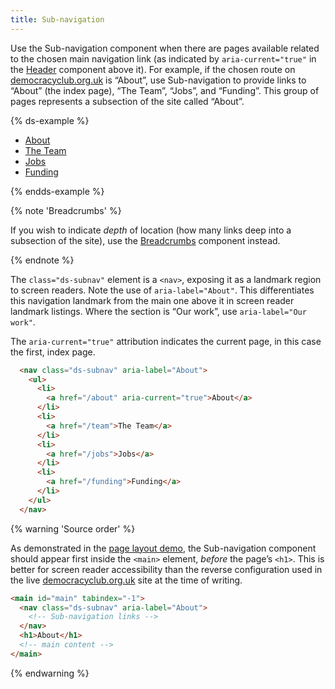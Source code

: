 ```yaml
---
title: Sub-navigation
---
```


Use the Sub-navigation component when there are pages available related to the chosen main navigation link (as indicated by `aria-current="true"` in the [Header]({{site.basedir}}/components/header) component above it). For example, if the chosen route on [democracyclub.org.uk](https://democracyclub.org.uk) is “About”, use Sub-navigation to provide links to “About” (the index page), “The Team”, “Jobs”, and “Funding”. This group of pages represents a subsection of the site called “About”.

{% ds-example %}

  <nav class="ds-subnav" aria-label="About">
    <ul>
      <li>
        <a href="/about" aria-current="true">About</a>
      </li>
      <li>
        <a href="/team">The Team</a>
      </li>
      <li>
        <a href="/jobs">Jobs</a>
      </li>
      <li>
        <a href="/funding">Funding</a>
      </li>
    </ul>
  </nav>
{% endds-example %}


{% note 'Breadcrumbs' %}

If you wish to indicate _depth_ of location (how many links deep into a subsection of the site), use the [Breadcrumbs]({{site.basedir}}/components/breadcrumbs) component instead.

{% endnote %}

The `class="ds-subnav"` element is a `<nav>`, exposing it as a landmark region to screen readers. Note the use of `aria-label="About"`. This differentiates this navigation landmark from the main one above it in screen reader landmark listings. Where the section is “Our work”, use `aria-label="Our work"`.

The `aria-current="true"` attribution indicates the current page, in this case the first, index page.

```html
  <nav class="ds-subnav" aria-label="About">
    <ul>
      <li>
        <a href="/about" aria-current="true">About</a>
      </li>
      <li>
        <a href="/team">The Team</a>
      </li>
      <li>
        <a href="/jobs">Jobs</a>
      </li>
      <li>
        <a href="/funding">Funding</a>
      </li>
    </ul>
  </nav>
```

{% warning 'Source order' %}

As demonstrated in the [page layout demo]({{site.basedir}}/layout-demo), the Sub-navigation component should appear first inside the `<main>` element, _before_ the page’s `<h1>`. This is better for screen reader accessibility than the reverse configuration used in the live [democracyclub.org.uk](https://democracyclub.org.uk) site at the time of writing.

```html
<main id="main" tabindex="-1">
  <nav class="ds-subnav" aria-label="About">
    <!-- Sub-navigation links -->
  </nav>
  <h1>About</h1>
  <!-- main content -->
</main>
```

{% endwarning %}
